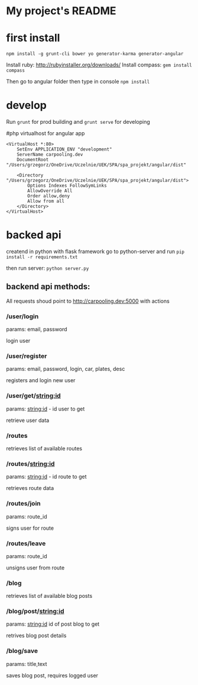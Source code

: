 # My project's README


# first install
`npm install -g grunt-cli bower yo generator-karma generator-angular`

Install ruby:  http://rubyinstaller.org/downloads/
Install compass: `gem install compass`

Then go to angular folder then type in console  `npm install`

# develop

Run `grunt` for prod building and `grunt serve` for developing



#php virtualhost for angular app

```
<VirtualHost *:80>
    SetEnv APPLICATION_ENV "development"
    ServerName carpooling.dev
    DocumentRoot "/Users/grzegorz/OneDrive/Uczelnie/UEK/SPA/spa_projekt/angular/dist"
    
    <Directory "/Users/grzegorz/OneDrive/Uczelnie/UEK/SPA/spa_projekt/angular/dist">
        Options Indexes FollowSymLinks
        AllowOverride All
        Order allow,deny
        Allow from all
    </Directory>
</VirtualHost>
```


# backed api

creatend in python with flask framework
go to python-server and run
`pip install -r requirements.txt`

then run server:
`python server.py`



## backend api methods:
All requests shoud point to http://carpooling.dev:5000 with actions

### /user/login
params: email, password

login user

### /user/register
params: email, password, login, car, plates, desc

registers and login new user

### /user/get/<string:id>
params: <string:id>  - id user to get

retrieve user data

### /routes 
retrieves list of available routes

### /routes/<string:id>

params: <string:id>  - id route to get

retrieves route data

### /routes/join
params: route_id

signs user for route

### /routes/leave
params: route_id

unsigns user from route


### /blog
retrieves list of available blog posts

### /blog/post/<string:id>
params:  <string:id>  id of post blog to get

retrives blog post details

### /blog/save
params: title,text

saves blog post, requires logged user


